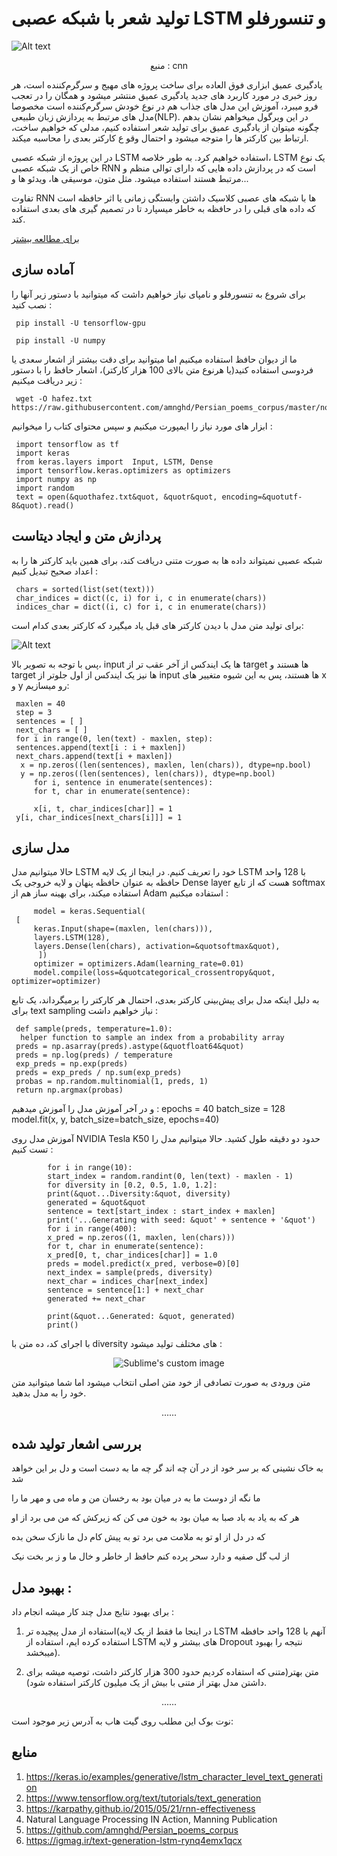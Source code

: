 # تولید شعر با شبکه عصبی LSTM و تنسورفلو
![Alt text](http://cybshop.ir/Digital_literacy/5bqtxkgjyhop.jpeg)
<p align="center">
  منبع : cnn
  </p>
  
یادگیری عمیق ابزاری فوق العاده برای ساخت پروژه های مهیج و سرگرم‌کننده است، هر روز خبری در مورد کاربرد های جدید یادگیری عمیق منتشر میشود و همگان را در تعجب فرو میبرد، آموزش این مدل های جذاب هم در نوع خودش سرگرم‌کننده است مخصوصا مدل های مرتبط به پردازش زبان طبیعی(NLP).
در این ویرگول میخواهم نشان بدهم چگونه میتوان از یادگیری عمیق برای تولید شعر استفاده کنیم، مدلی که خواهیم ساخت، ارتباط بین کارکتر ها را متوجه میشود و احتمال وقو
ع کارکتر بعدی را محاسبه میکند.

در این پروژه از شبکه عصبی LSTM استفاده خواهیم کرد. به طور خلاصه، LSTM یک نوع خاص از یک شبکه عصبی RNN است که در پردازش داده هایی که دارای توالی منظم و مرتبط هستند استفاده میشود. مثل متون، موسیقی ها، ویدئو ها و...

تفاوت RNN ها با شبکه های عصبی کلاسیک داشتن وابستگی زمانی یا اثر حافظه است که داده های قبلی را در حافظه به خاطر میسپارد تا در تصمیم گیری های بعدی استفاده کند.

 [برای مطالعه بیشتر](https://colah.github.io/posts/2015-08-Understanding-LSTMs/ "Title")

## آماده سازی

برای شروع به تنسورفلو و نامپای نیاز خواهیم داشت که میتوانید با دستور زیر آنها را نصب کنید :

     pip install -U tensorflow-gpu

     pip install -U numpy


ما از دیوان حافظ استفاده میکنیم اما میتوانید برای دقت بیشتر از اشعار سعدی یا فردوسی استفاده کنید(یا هرنوع متن بالای 100 هزار کارکتر)، اشعار حافظ را با دستور زیر دریافت میکنیم :


     wget -O hafez.txt https://raw.githubusercontent.com/amnghd/Persian_poems_corpus/master/normalized/hafez_norm.txt
      
ابزار های مورد نیاز را ایمپورت میکنیم و سپس محتوای کتاب را میخوانیم :
      
      
     import tensorflow as tf
     import keras
     from keras.layers import  Input, LSTM, Dense
     import tensorflow.keras.optimizers as optimizers
     import numpy as np
     import random
     text = open(&quothafez.txt&quot, &quotr&quot, encoding=&quotutf-8&quot).read()

## پردازش متن و ایجاد دیتاست

شبکه عصبی نمیتواند داده ها به صورت متنی دریافت کند، برای همین باید کارکتر ها را به اعداد صحیح تبدیل کنیم :

     chars = sorted(list(set(text)))
     char_indices = dict((c, i) for i, c in enumerate(chars))
     indices_char = dict((i, c) for i, c in enumerate(chars))

برای تولید متن مدل با دیدن کارکتر های قبل یاد میگیرد که کارکتر بعدی کدام است:

![Alt text](http://cybshop.ir/Digital_literacy/5378m1t6nquv.jpeg)


پس با توجه به تصویر بالا، input ها یک ایندکس از آخر عقب تر از target ها هستند و target ها نیز یک ایندکس از اول جلوتر از input ها هستند، پس به این شیوه متغییر های x و y رو میسازیم:


     maxlen = 40
     step = 3
     sentences = [ ]
     next_chars = [ ]
     for i in range(0, len(text) - maxlen, step):
     sentences.append(text[i : i + maxlen])
     next_chars.append(text[i + maxlen])
      x = np.zeros((len(sentences), maxlen, len(chars)), dtype=np.bool)
      y = np.zeros((len(sentences), len(chars)), dtype=np.bool)
         for i, sentence in enumerate(sentences):
         for t, char in enumerate(sentence):

         x[i, t, char_indices[char]] = 1
     y[i, char_indices[next_chars[i]]] = 1

## مدل سازی

حالا میتوانیم مدل LSTM خود را تعریف کنیم. در اینجا از یک لایه LSTM با 128 واحد حافظه به عنوان حافظه پنهان و لایه خروجی یک Dense layer هست که از تابع softmax استفاده میکند، برای بهینه ساز هم از Adam استفاده میکنیم :

         model = keras.Sequential(
     [
         keras.Input(shape=(maxlen, len(chars))),
         layers.LSTM(128),
         layers.Dense(len(chars), activation=&quotsoftmax&quot),
          ])
         optimizer = optimizers.Adam(learning_rate=0.01)
         model.compile(loss=&quotcategorical_crossentropy&quot, optimizer=optimizer)

به دلیل اینکه مدل برای پیش‌بینی کارکتر بعدی، احتمال هر کارکتر را برمیگرداند، یک تابع برای text sampling نیاز خواهیم داشت :


     def sample(preds, temperature=1.0):
      helper function to sample an index from a probability array
     preds = np.asarray(preds).astype(&quotfloat64&quot)
     preds = np.log(preds) / temperature
     exp_preds = np.exp(preds)
     preds = exp_preds / np.sum(exp_preds)
     probas = np.random.multinomial(1, preds, 1)
     return np.argmax(probas)

و در آخر آموزش مدل را آموزش میدهیم :
     epochs = 40
     batch_size = 128
     model.fit(x, y, batch_size=batch_size, epochs=40)

آموزش مدل روی NVIDIA Tesla K50 حدود دو دقیقه طول کشید. حالا میتوانیم مدل را تست کنیم :




            for i in range(10):
            start_index = random.randint(0, len(text) - maxlen - 1)
            for diversity in [0.2, 0.5, 1.0, 1.2]:
            print(&quot...Diversity:&quot, diversity)
            generated = &quot&quot
            sentence = text[start_index : start_index + maxlen]
            print('...Generating with seed: &quot' + sentence + '&quot')
            for i in range(400):
            x_pred = np.zeros((1, maxlen, len(chars)))
            for t, char in enumerate(sentence):
            x_pred[0, t, char_indices[char]] = 1.0
            preds = model.predict(x_pred, verbose=0)[0]
            next_index = sample(preds, diversity)
            next_char = indices_char[next_index]
            sentence = sentence[1:] + next_char
            generated += next_char

            print(&quot...Generated: &quot, generated)
            print()


با اجرای کد، ده متن با diversity های مختلف تولید میشود :


<p align="center">
  <img src="http://cybshop.ir/Digital_literacy/plrkjthnkq7a.png" alt="Sublime's custom image"/>
</p>

متن ورودی به صورت تصادفی از خود متن اصلی انتخاب میشود اما شما میتوانید متن خود را به مدل بدهید.



<p align="center">
...... 
  </p>


## بررسی اشعار تولید شده

به خاک نشینی که بر سر خود از در آن چه اند
گر چه ما به دست است و دل بر این خواهد شد

ما نگه از دوست ما به در میان بود
به رخسان من و ماه می و مهر ما را

هر که به یاد به باد صبا به میان بود
به خون می کن که زیرکش که من می برد از او

که در دل از او تو به ملامت می برد
تو به پیش کام دل ما نازک سخن بده

از لب گل صفیه و دارد سحر پرده کنم
حافظ ار خاطر و خال ما و ز بر بخت نیک

## بهبود مدل :

برای بهبود نتایج مدل چند کار میشه انجام داد :

1. استفاده از مدل پیچیده تر(در اینجا ما فقط از یک لایه LSTM آنهم با 128 واحد حافظه استفاده کرده ایم، استفاده از LSTM های بیشتر و لایه Dropout نتیجه را بهبود میبخشد).

1. متن بهتر(متنی که استفاده کردیم حدود 300 هزار کارکتر داشت، توصیه میشه برای داشتن مدل بهتر از متنی با بیش از یک میلیون کارکتر استفاده شود).

<p align="center">
...... 
  </p>

نوت بوک این مطلب روی گیت هاب به آدرس زیر موجود است:

## منابع
1. https://keras.io/examples/generative/lstm_character_level_text_generation
1. https://www.tensorflow.org/text/tutorials/text_generation
2. https://karpathy.github.io/2015/05/21/rnn-effectiveness
3. Natural Language Processing IN Action, Manning Publication
4. https://github.com/amnghd/Persian_poems_corpus
5. https://igmag.ir/text-generation-lstm-rynq4emx1qcx




